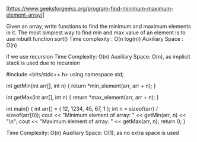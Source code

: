
[https://www.geeksforgeeks.org/program-find-minimum-maximum-element-array/]

Given an array, write functions to find the minimum and maximum elements in it. The most simplest way to find min and max value of an element is to use inbuilt function sort()
Time complexity : O(n log(n))
Auxiliary Space : O(n)

if we use recursion Time Complexity: O(n)
Auxiliary Space: O(n), as implicit stack is used due to recursion


#include <bits/stdc++.h>
using namespace std;

int getMin(int arr[], int n)
{
	return *min_element(arr, arr + n);
}

int getMax(int arr[], int n)
{
	return *max_element(arr, arr + n);
}

int main()
{
	int arr[] = { 12, 1234, 45, 67, 1 };
	int n = sizeof(arr) / sizeof(arr[0]);
	cout << "Minimum element of array: " << getMin(arr, n) << "\n";
	cout << "Maximum element of array: " << getMax(arr, n);
	return 0;
}



Time Complexity: O(n)
Auxiliary Space: O(1), as no extra space is used
